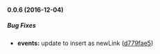 #### 0.0.6 (2016-12-04)

##### Bug Fixes

* **events:** update to insert as newLink ([d779fae5](https://github.com/AncientSouls/GraphRemoved/commit/d779fae5ac8c4a8d2e12838a7c9ddb36be978b98))

